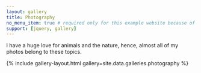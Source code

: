 ```yaml
---
layout: gallery
title: Photography
no_menu_item: true # required only for this example website because of menu construction
support: [jquery, gallery]
---
```


I have a huge love for animals and the nature, hence, almost all of my photos belong to these topics.

{% include gallery-layout.html gallery=site.data.galleries.photography %}

